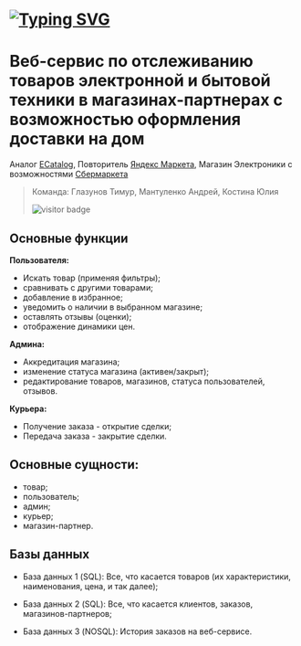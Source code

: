 # [![Typing SVG](https://readme-typing-svg.herokuapp.com?size=40&color=%2336BCF7&lines=RUS-Katalog)](https://git.io/typing-svg)
# Веб-сервис по отслеживанию товаров электронной и бытовой техники в магазинах-партнерах с возможностью оформления доставки на дом
Аналог [ECatalog](https://vk.com/ekatalog.official), 
Повторитель [Яндекс Маркета](https://market.yandex.ru), 
Магазин Электроники с возможностями [Сбермаркета](https://sbermarket.ru)
> Команда: Глазунов Тимур, Мантуленко Андрей, Костина Юлия
> 
> ![visitor badge](https://visitor-badge.glitch.me/badge?page_id=Tamerlan91011/RUS-Katalog.visitor-badge)
## Основные функции 

**Пользователя:**

- Искать товар (применяя фильтры); 
- сравнивать с другими товарами;
- добавление в избранное;
- уведомить о наличии в выбранном магазине;
- оставлять отзывы (оценки);
- отображение динамики цен.

**Админа:**

- Аккредитация магазина;
- изменение статуса магазина (активен/закрыт);
- редактирование товаров, магазинов, статуса пользователей, отзывов.


**Курьера:**

- Получение заказа - открытие сделки;
- Передача заказа - закрытие сделки.

## Основные сущности:
- товар;
- пользователь; 
- админ;
- курьер;
- магазин-партнер.

## Базы данных

- База данных 1 (SQL): Все, что касается товаров (их характеристики, наименования, цена, и так далее);

- База данных 2 (SQL): Все, что касается клиентов, заказов, магазинов-партнеров;

- База данных 3 (NOSQL): История заказов на веб-сервисе.
